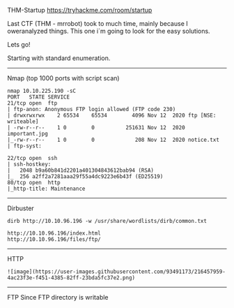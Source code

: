 THM-Startup
https://tryhackme.com/room/startup

Last CTF (THM - mrrobot) took to much time, mainly because I oweranalyzed things.
This one i´m going to look for the easy solutions.

Lets go!

Starting with standard enumeration.
********
Nmap (top 1000 ports with script scan)
```
nmap 10.10.225.190 -sC
PORT   STATE SERVICE
21/tcp open  ftp
| ftp-anon: Anonymous FTP login allowed (FTP code 230)
| drwxrwxrwx    2 65534    65534        4096 Nov 12  2020 ftp [NSE: writeable]
| -rw-r--r--    1 0        0          251631 Nov 12  2020 important.jpg
|_-rw-r--r--    1 0        0             208 Nov 12  2020 notice.txt
| ftp-syst: 

22/tcp open  ssh
| ssh-hostkey: 
|   2048 b9a60b841d2201a401304843612bab94 (RSA)
|_  256 a2ff2a7281aaa29f55a4dc9223e6b43f (ED25519)
80/tcp open  http
|_http-title: Maintenance
```
*************
Dirbuster

```
dirb http://10.10.96.196 -w /usr/share/wordlists/dirb/common.txt

http://10.10.96.196/index.html
http://10.10.96.196/files/ftp/ 
```
*******
HTTP
```
![image](https://user-images.githubusercontent.com/93491173/216457959-4ac23f3e-f451-4385-82ff-23bda5fc37e2.png)
```
*******
FTP
Since FTP directory is writable 
```
